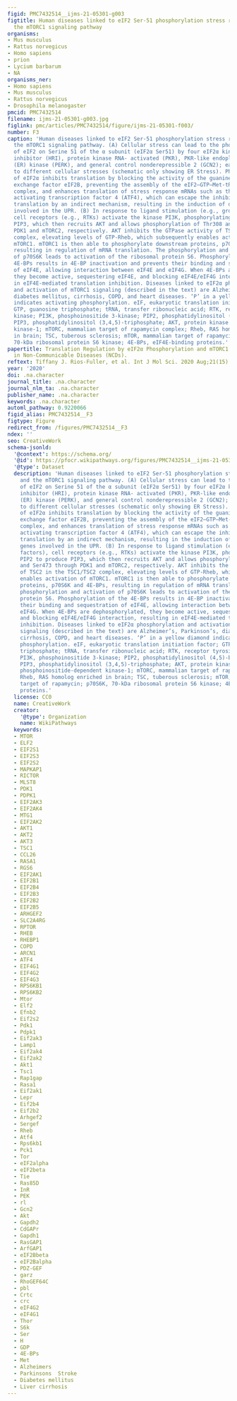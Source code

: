 ```yaml
---
figid: PMC7432514__ijms-21-05301-g003
figtitle: Human diseases linked to eIF2 Ser-51 phosphorylation stress responses and
  the mTORC1 signaling pathway
organisms:
- Mus musculus
- Rattus norvegicus
- Homo sapiens
- prion
- Lycium barbarum
- NA
organisms_ner:
- Homo sapiens
- Mus musculus
- Rattus norvegicus
- Drosophila melanogaster
pmcid: PMC7432514
filename: ijms-21-05301-g003.jpg
figlink: pmc/articles/PMC7432514/figure/ijms-21-05301-f003/
number: F3
caption: 'Human diseases linked to eIF2 Ser-51 phosphorylation stress responses and
  the mTORC1 signaling pathway. (A) Cellular stress can lead to the phosphorylation
  of eIF2 on Serine 51 of the α subunit (eIF2α Ser51) by four eIF2α kinases: heme-regulated
  inhibitor (HRI), protein kinase RNA- activated (PKR), PKR-like endoplasmic reticulum
  (ER) kinase (PERK), and general control nonderepressible 2 (GCN2); each responsive
  to different cellular stresses (schematic only showing ER Stress). Phosphorylation
  of eIF2α inhibits translation by blocking the activity of the guanine nucleotide
  exchange factor eIF2B, preventing the assembly of the eIF2–GTP–Met-tRNAi ternary
  complex, and enhances translation of stress response mRNAs such as those encoding
  activating transcription factor 4 (ATF4), which can escape the inhibition of general
  translation by an indirect mechanism, resulting in the induction of downstream genes
  involved in the UPR. (B) In response to ligand stimulation (e.g., growth factors),
  cell receptors (e.g., RTKs) activate the kinase PI3K, phosphorylating PIP2 to produce
  PIP3, which then recruits AKT and allows phosphorylation of Thr308 and Ser473 through
  PDK1 and mTORC2, respectively. AKT inhibits the GTPase activity of TSC2 in the TSC1/TSC2
  complex, elevating levels of GTP-Rheb, which subsequently enables activation of
  mTORC1. mTORC1 is then able to phosphorylate downstream proteins, p70S6K and 4E-BPs,
  resulting in regulation of mRNA translation. The phosphorylation and activation
  of p70S6K leads to activation of the ribosomal protein S6. Phosphorylation of the
  4E-BPs results in 4E-BP inactivation and prevents their binding and sequestration
  of eIF4E, allowing interaction between eIF4E and eIF4G. When 4E-BPs are dephosphorylated,
  they become active, sequestering eIF4E, and blocking eIF4E/eIF4G interaction, resulting
  in eIF4E-mediated translation inhibition. Diseases linked to eIF2α phosphorylation
  and activation of mTORC1 signaling (described in the text) are Alzheimer’s, Parkinson’s,
  diabetes mellitus, cirrhosis, COPD, and heart diseases. ‘P’ in a yellow diamond
  indicates activating phosphorylation. eIF, eukaryotic translation initiation factor;
  GTP, guanosine triphosphate; tRNA, transfer ribonucleic acid; RTK, receptor tyrosine
  kinase; PI3K, phosphoinositide 3-kinase; PIP2, phosphatidylinositol (4,5)-bisphosphate;
  PIP3, phosphatidylinositol (3,4,5)-triphosphate; AKT, protein kinase B; PDK1, phosphoinositide-dependent
  kinase-1; mTORC, mammalian target of rapamycin complex; Rheb, RAS homolog enriched
  in brain; TSC, tuberous sclerosis; mTOR, mammalian target of rapamycin; p70S6K,
  70-kDa ribosomal protein S6 kinase; 4E-BPs, eIF4E-binding proteins.'
papertitle: Translation Regulation by eIF2α Phosphorylation and mTORC1 Signaling Pathways
  in Non-Communicable Diseases (NCDs).
reftext: Tiffany J. Rios-Fuller, et al. Int J Mol Sci. 2020 Aug;21(15):5301.
year: '2020'
doi: .na.character
journal_title: .na.character
journal_nlm_ta: .na.character
publisher_name: .na.character
keywords: .na.character
automl_pathway: 0.9220066
figid_alias: PMC7432514__F3
figtype: Figure
redirect_from: /figures/PMC7432514__F3
ndex: ''
seo: CreativeWork
schema-jsonld:
  '@context': https://schema.org/
  '@id': https://pfocr.wikipathways.org/figures/PMC7432514__ijms-21-05301-g003.html
  '@type': Dataset
  description: 'Human diseases linked to eIF2 Ser-51 phosphorylation stress responses
    and the mTORC1 signaling pathway. (A) Cellular stress can lead to the phosphorylation
    of eIF2 on Serine 51 of the α subunit (eIF2α Ser51) by four eIF2α kinases: heme-regulated
    inhibitor (HRI), protein kinase RNA- activated (PKR), PKR-like endoplasmic reticulum
    (ER) kinase (PERK), and general control nonderepressible 2 (GCN2); each responsive
    to different cellular stresses (schematic only showing ER Stress). Phosphorylation
    of eIF2α inhibits translation by blocking the activity of the guanine nucleotide
    exchange factor eIF2B, preventing the assembly of the eIF2–GTP–Met-tRNAi ternary
    complex, and enhances translation of stress response mRNAs such as those encoding
    activating transcription factor 4 (ATF4), which can escape the inhibition of general
    translation by an indirect mechanism, resulting in the induction of downstream
    genes involved in the UPR. (B) In response to ligand stimulation (e.g., growth
    factors), cell receptors (e.g., RTKs) activate the kinase PI3K, phosphorylating
    PIP2 to produce PIP3, which then recruits AKT and allows phosphorylation of Thr308
    and Ser473 through PDK1 and mTORC2, respectively. AKT inhibits the GTPase activity
    of TSC2 in the TSC1/TSC2 complex, elevating levels of GTP-Rheb, which subsequently
    enables activation of mTORC1. mTORC1 is then able to phosphorylate downstream
    proteins, p70S6K and 4E-BPs, resulting in regulation of mRNA translation. The
    phosphorylation and activation of p70S6K leads to activation of the ribosomal
    protein S6. Phosphorylation of the 4E-BPs results in 4E-BP inactivation and prevents
    their binding and sequestration of eIF4E, allowing interaction between eIF4E and
    eIF4G. When 4E-BPs are dephosphorylated, they become active, sequestering eIF4E,
    and blocking eIF4E/eIF4G interaction, resulting in eIF4E-mediated translation
    inhibition. Diseases linked to eIF2α phosphorylation and activation of mTORC1
    signaling (described in the text) are Alzheimer’s, Parkinson’s, diabetes mellitus,
    cirrhosis, COPD, and heart diseases. ‘P’ in a yellow diamond indicates activating
    phosphorylation. eIF, eukaryotic translation initiation factor; GTP, guanosine
    triphosphate; tRNA, transfer ribonucleic acid; RTK, receptor tyrosine kinase;
    PI3K, phosphoinositide 3-kinase; PIP2, phosphatidylinositol (4,5)-bisphosphate;
    PIP3, phosphatidylinositol (3,4,5)-triphosphate; AKT, protein kinase B; PDK1,
    phosphoinositide-dependent kinase-1; mTORC, mammalian target of rapamycin complex;
    Rheb, RAS homolog enriched in brain; TSC, tuberous sclerosis; mTOR, mammalian
    target of rapamycin; p70S6K, 70-kDa ribosomal protein S6 kinase; 4E-BPs, eIF4E-binding
    proteins.'
  license: CC0
  name: CreativeWork
  creator:
    '@type': Organization
    name: WikiPathways
  keywords:
  - MTOR
  - ELF2
  - EIF2S1
  - EIF2S3
  - EIF2S2
  - MAPKAP1
  - RICTOR
  - MLST8
  - PDK1
  - PDPK1
  - EIF2AK3
  - EIF2AK4
  - MTG1
  - EIF2AK2
  - AKT1
  - AKT2
  - AKT3
  - TSC1
  - CCL26
  - RASA1
  - RGS6
  - EIF2AK1
  - EIF2B1
  - EIF2B4
  - EIF2B3
  - EIF2B2
  - EIF2B5
  - ARHGEF2
  - SLC2A4RG
  - RPTOR
  - RHEB
  - RHEBP1
  - COPD
  - ARCN1
  - ATF4
  - EIF4G1
  - EIF4G2
  - EIF4G3
  - RPS6KB1
  - RPS6KB2
  - Mtor
  - Elf2
  - Efnb2
  - Eif2s2
  - Pdk1
  - Pdpk1
  - Eif2ak3
  - Lamp1
  - Eif2ak4
  - Eif2ak2
  - Akt1
  - Tsc1
  - Rap1gap
  - Rasa1
  - Eif2ak1
  - Lepr
  - Eif2b4
  - Eif2b2
  - Arhgef2
  - Sergef
  - Rheb
  - Atf4
  - Rps6kb1
  - Pck1
  - Tor
  - eIF2alpha
  - eIF2beta
  - Tie
  - Ras85D
  - InR
  - PEK
  - rl
  - Gcn2
  - Akt
  - Gapdh2
  - CdGAPr
  - Gapdh1
  - RasGAP1
  - ArfGAP1
  - eIF2Bbeta
  - eIF2Balpha
  - PDZ-GEF
  - garz
  - RhoGEF64C
  - pbl
  - Crtc
  - crc
  - eIF4G2
  - eIF4G1
  - Thor
  - S6k
  - Ser
  - H
  - GDP
  - 4E-BPs
  - Met
  - Alzheimers
  - Parkinsons  Stroke
  - Diabetes mellitus
  - Liver cirrhosis
---
```

